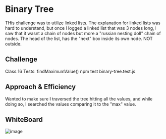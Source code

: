 # Binary Tree
THis challenge was to utilize linked lists. The explanation for linked lists was hard to understand, but once I logged a linked list that was 3 nodes long, I saw that it wasnt a chain of nodes but more a "russian nesting doll" chain of nodes. The head of the list, has the "next" box inside its own node. NOT outside.

## Challenge
Class 16 Tests: findMaximumValue()
  npm test binary-tree.test.js

## Approach & Efficiency
Wanted to make sure I traversed the tree hitting all the values, and while doing so, I searched the values comparing it to the "max" value.


## WhiteBoard


![image](assets/challenge16.PNG)

